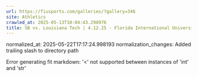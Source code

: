 ```yaml
---
url: https://fiusports.com/galleries/?gallery=346
site: Athletics
crawled_at: 2025-05-13T10:04:43.298976
title: SB vs. Louisiana Tech | 4.12.25 - Florida International University
---
```

normalized_at: 2025-05-22T17:17:24.998193
normalization_changes: Added trailing slash to directory path

Error generating fit markdown: '<' not supported between instances of 'int' and 'str'
